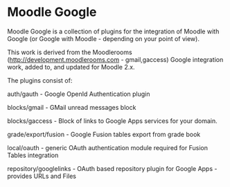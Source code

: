 Moodle Google
=============

Moodle Google is a collection of plugins for the integration
of Moodle with Google (or Google with Moodle - depending on
your point of view).

This work is derived from the Moodlerooms (http://development.moodlerooms.com - gmail,gaccess)
Google integration work, added to, and updated for Moodle 2.x.

The plugins consist of:

auth/gauth - Google OpenId Authentication plugin

blocks/gmail - GMail unread messages block

blocks/gaccess - Block of links to Google Apps services for your domain.

grade/export/fusion - Google Fusion tables export from grade book

local/oauth - generic OAuth authentication module required for Fusion Tables integration

repository/googlelinks - OAuth based repository plugin for Google Apps - provides URLs and Files
